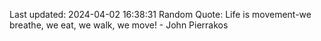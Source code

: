 Last updated: 2024-04-02 16:38:31
Random Quote: Life is movement-we breathe, we eat, we walk, we move! - John Pierrakos
